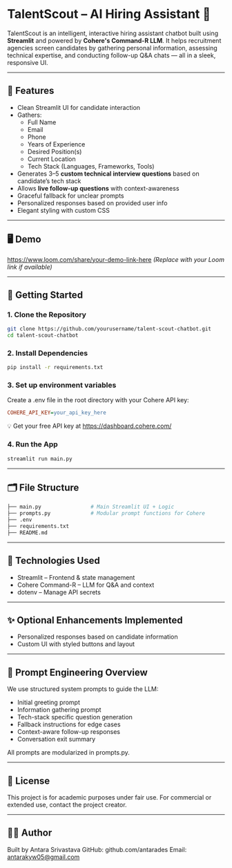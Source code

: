 # TalentScout – AI Hiring Assistant 🤖

TalentScout is an intelligent, interactive hiring assistant chatbot built using **Streamlit** and powered by **Cohere's Command-R LLM**. It helps recruitment agencies screen candidates by gathering personal information, assessing technical expertise, and conducting follow-up Q&A chats — all in a sleek, responsive UI.

---

## 🧠 Features

- Clean Streamlit UI for candidate interaction
- Gathers:
  - Full Name
  - Email
  - Phone
  - Years of Experience
  - Desired Position(s)
  - Current Location
  - Tech Stack (Languages, Frameworks, Tools)
- Generates 3–5 **custom technical interview questions** based on candidate’s tech stack
- Allows **live follow-up questions** with context-awareness
- Graceful fallback for unclear prompts
- Personalized responses based on provided user info
- Elegant styling with custom CSS

---

## 🖥️ Demo

https://www.loom.com/share/your-demo-link-here *(Replace with your Loom link if available)*

---

## 🚀 Getting Started

### 1. **Clone the Repository**

```bash
git clone https://github.com/yourusername/talent-scout-chatbot.git
cd talent-scout-chatbot

```

### 2. **Install Dependencies**

```bash
pip install -r requirements.txt
```

### 3. **Set up environment variables**
Create a .env file in the root directory with your Cohere API key:

```ini
COHERE_API_KEY=your_api_key_here
```
💡 Get your free API key at https://dashboard.cohere.com/

### 4. **Run the App**

```bash
streamlit run main.py
```
---

## 🗂️ File Structure

```bash
├── main.py                # Main Streamlit UI + Logic
├── prompts.py             # Modular prompt functions for Cohere
├── .env                   
├── requirements.txt
├── README.md  

```

---

## 🧪 Technologies Used

- Streamlit – Frontend & state management
- Cohere Command-R – LLM for Q&A and context
- dotenv – Manage API secrets

---

## ✨ Optional Enhancements Implemented

- Personalized responses based on candidate information
- Custom UI with styled buttons and layout

---

## 📝 Prompt Engineering Overview

We use structured system prompts to guide the LLM:

- Initial greeting prompt
- Information gathering prompt
- Tech-stack specific question generation
- Fallback instructions for edge cases
- Context-aware follow-up responses
- Conversation exit summary

All prompts are modularized in prompts.py.

---

## 📃 License
This project is for academic purposes under fair use. For commercial or extended use, contact the project creator.

---

## 🙋‍♀️ Author
Built by Antara Srivastava
GitHub: github.com/antarades
Email: antarakyw05@gmail.com